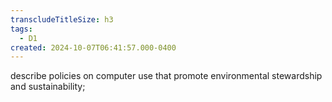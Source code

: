 ```yaml
---
transcludeTitleSize: h3
tags:
  - D1
created: 2024-10-07T06:41:57.000-0400
---
```

describe policies on computer use that promote environmental stewardship and sustainability;